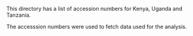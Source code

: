 This directory has a list of accession numbers for Kenya, Uganda and Tanzania.

The accesssion numbers were used to fetch data used for the analysis.
